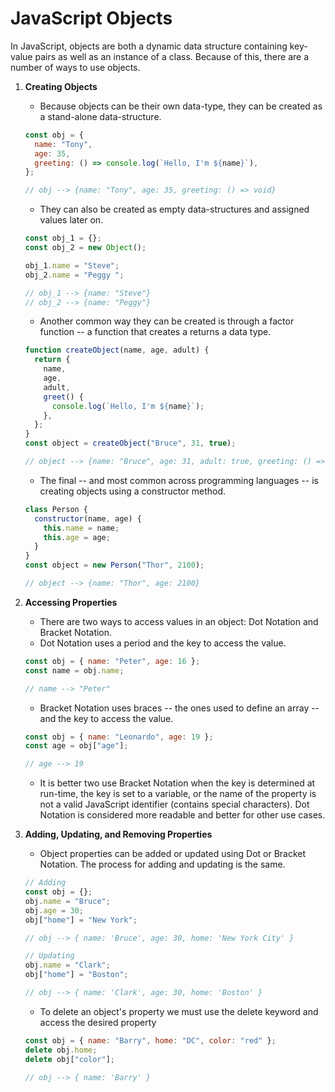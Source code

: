 # JavaScript Objects

In JavaScript, objects are both a dynamic data structure containing key-value pairs as well as an instance of a class. Because of this, there are a number of ways to use objects.

1. **Creating Objects**

   - Because objects can be their own data-type, they can be created as a stand-alone data-structure.

   ```javascript
   const obj = {
     name: "Tony",
     age: 35,
     greeting: () => console.log(`Hello, I'm ${name}`),
   };

   // obj --> {name: "Tony", age: 35, greeting: () => void}
   ```

   - They can also be created as empty data-structures and assigned values later on.

   ```javascript
   const obj_1 = {};
   const obj_2 = new Object();

   obj_1.name = "Steve";
   obj_2.name = "Peggy ";

   // obj_1 --> {name: "Steve"}
   // obj_2 --> {name: "Peggy"}
   ```

   - Another common way they can be created is through a factor function -- a function that creates a returns a data type.

   ```javascript
   function createObject(name, age, adult) {
     return {
       name,
       age,
       adult,
       greet() {
         console.log(`Hello, I'm ${name}`);
       },
     };
   }
   const object = createObject("Bruce", 31, true);

   // object --> {name: "Bruce", age: 31, adult: true, greeting: () => void}
   ```

   - The final -- and most common across programming languages -- is creating objects using a constructor method.

   ```javascript
   class Person {
     constructor(name, age) {
       this.name = name;
       this.age = age;
     }
   }
   const object = new Person("Thor", 2100);

   // object --> {name: "Thor", age: 2100}
   ```

2. **Accessing Properties**

   - There are two ways to access values in an object: Dot Notation and Bracket Notation.
   - Dot Notation uses a period and the key to access the value.

   ```javascript
   const obj = { name: "Peter", age: 16 };
   const name = obj.name;

   // name --> "Peter"
   ```

   - Bracket Notation uses braces -- the ones used to define an array -- and the key to access the value.

   ```javascript
   const obj = { name: "Leonardo", age: 19 };
   const age = obj["age"];

   // age --> 19
   ```

   - It is better two use Bracket Notation when the key is determined at run-time, the key is set to a variable, or the name of the property is not a valid JavaScript identifier (contains special characters). Dot Notation is considered more readable and better for other use cases.

3. **Adding, Updating, and Removing Properties**

   - Object properties can be added or updated using Dot or Bracket Notation. The process for adding and updating is the same.

   ```javascript
   // Adding
   const obj = {};
   obj.name = "Bruce";
   obj.age = 30;
   obj["home"] = "New York";

   // obj --> { name: 'Bruce', age: 30, home: 'New York City' }

   // Updating
   obj.name = "Clark";
   obj["home"] = "Boston";

   // obj --> { name: 'Clark', age: 30, home: 'Boston' }
   ```

   - To delete an object's property we must use the delete keyword and access the desired property

   ```javascript
   const obj = { name: "Barry", home: "DC", color: "red" };
   delete obj.home;
   delete obj["color"];

   // obj --> { name: 'Barry' }
   ```

